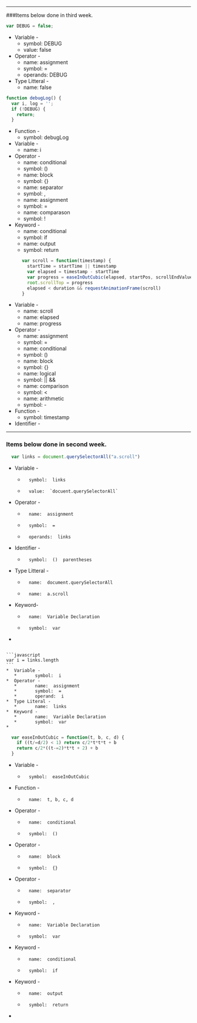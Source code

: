 ----
###Items below done in third week.
```javascript
var DEBUG = false;
```
* Variable -
  * symbol:  DEBUG
  * value:  false
* Operator -
  * name:  assignment
  * symbol:  =
  * operands: DEBUG
* Type Litteral -
  * name:  false


```javascript
function debugLog() {
  var i, log = '';
  if (!DEBUG) {
    return;
  }
```
* Function -
  * symbol:  debugLog
* Variable -
  * name: i
* Operator -
  * name:  conditional
  * symbol:  ()
  * name:  block
  * symbol: {}
  * name:  separator
  * symbol:  ,
  * name:  assignment
  * symbol:  =
  * name:  comparason
  * symbol:  !
* Keyword -
  * name:  conditional
  * symbol:  if
  * name:  output
  * symbol:  return

```javascript
      var scroll = function(timestamp) {
        startTime = startTime || timestamp
        var elapsed = timestamp - startTime
        var progress = easeInOutCubic(elapsed, startPos, scrollEndValue, duration)
        root.scrollTop = progress
        elapsed < duration && requestAnimationFrame(scroll)
      }
```
* Variable -
  * name:  scroll
  * name: elapsed
  * name: progress
* Operator -
  * name:  assignment
  * symbol: =
  * name:  conditional
  * symbol:  ()
  * name:  block
  * symbol:  {}
  * name: logical
  * symbol:  ||   &&
  * name:  comparison
  * symbol:  <
  * name:  arithmetic
  * symbol:  - 
* Function -
  * symbol:  timestamp
* Identifier -


----
### Items below done in second week.

```javascript
  var links = document.querySelectorAll("a.scroll")
```
*  Variable -
   *       symbol:  links
   *       value:  `docuent.querySelectorAll`
*  Operator -
   *       name:  assignment
   *       symbol:  =
   *       operands:  links
*  Identifier -
   *       symbol:  ()  parentheses
*  Type Litteral -
   *       name:  document.querySelectorAll
   *       name:  a.scroll
*  Keyword-
   *       name:  Variable Declaration
   *       symbol:  var
*

~~~

```javascript
var i = links.length
```
*  Variable -
   *       symbol:  i
*  Operator -
   *       name:  assignment
   *       symbol:  =
   *       operand:  i
*  Type Literal -
   *       name:  links
*  Keyword -
   *       name:  Variable Declaration
   *       symbol:  var
*

~~~

```javascript
  var easeInOutCubic = function(t, b, c, d) {
    if ((t/=d/2) < 1) return c/2*t*t*t + b
    return c/2*((t-=2)*t*t + 2) + b
  }
```
*  Variable -
   *       symbol:  easeInOutCubic
*  Function -
   *       name:  t, b, c, d
*  Operator -
   *       name:  conditional
   *       symbol:  ()
*  Operator -
   *       name:  block
   *       symbol:  {}
*  Operator -
   *       name:  separator
   *       symbol:  ,
*  Keyword -
   *       name:  Variable Declaration
   *       symbol:  var
*  Keyword -
   *       name:  conditional
   *       symbol:  if
*  Keyword -
   *       name:  output
   *       symbol:  return
*


~~~
